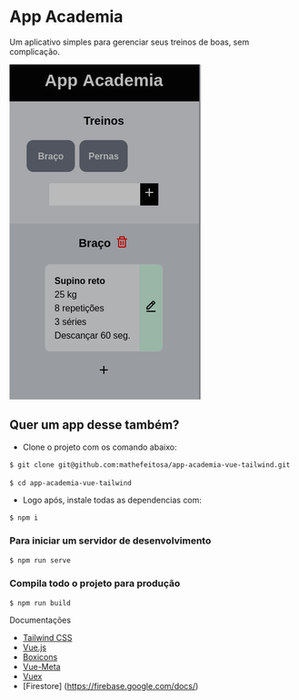 # App Academia
Um aplicativo simples para gerenciar seus treinos de boas, sem complicação.

<p>
    <img src="./src/assets/img/app-image.png">
</p>

## Quer um app desse também?

- Clone o projeto com os comando abaixo:
```
$ git clone git@github.com:mathefeitosa/app-academia-vue-tailwind.git

$ cd app-academia-vue-tailwind
```

- Logo após, instale todas as dependencias com:
```
$ npm i
```

### Para iniciar um servidor de desenvolvimento
```
$ npm run serve
```

### Compila todo o projeto para produção
```
$ npm run build
```

Documentações

- [Tailwind CSS](https://tailwindcss.com/)
- [Vue.js](https://br.vuejs.org/)
- [Boxicons](https://boxicons.com/)
- [Vue-Meta](https://www.npmjs.com/package/vue-meta)
- [Vuex](https://vuex.vuejs.org/ptbr/)
- [Firestore] (https://firebase.google.com/docs/)